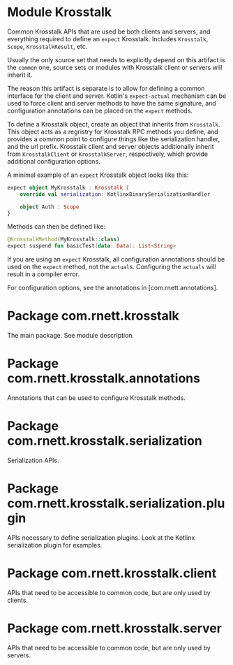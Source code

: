 # Module Krosstalk

Common Krosstalk APIs that are used be both clients and servers, and everything required to define an `expect`
Krosstalk. Includes `Krosstalk`, `Scope`, `KrosstalkResult`, etc.

Usually the only source set that needs to explicitly depend on this artifact is the `common` one, source sets or modules
with Krosstalk client or servers will inherit it.

The reason this artifact is separate is to allow for defining a common interface for the client and server.
Kotlin's `expect-actual` mechanism can be used to force client and server methods to have the same signature, and
configuration annotations can be placed on the `expect` methods.

To define a Krosstalk object, create an object that inherits from `Krosstalk`. This object acts as a regristry for
Krosstalk RPC methods you define, and provides a common point to configure things like the serialization handler, and
the url prefix. Krosstalk client and server objects additionally inherit from `KrosstalkClient` or `KrosstalkServer`,
respectively, which provide additional configuration options.

A minimal example of an `expect` Krosstalk object looks like this:

```kotlin
expect object MyKrosstalk : Krosstalk {
    override val serialization: KotlinxBinarySerializationHandler

    object Auth : Scope
}
```

Methods can then be defined like:

```kotlin
@KrosstalkMethod(MyKrosstalk::class)
expect suspend fun basicTest(data: Data): List<String>
```

If you are using an `expect` Krosstalk, all configuration annotations should be used on the `expect` method, not
the `actual`s. Configuring the `actuals` will result in a compiler error.

For configuration options, see the annotations in [com.rnett.annotations].

# Package com.rnett.krosstalk

The main package. See module description.

# Package com.rnett.krosstalk.annotations

Annotations that can be used to configure Krosstalk methods.

# Package com.rnett.krosstalk.serialization

Serialization APIs.

# Package com.rnett.krosstalk.serialization.plugin

APIs necessary to define serialization plugins. Look at the Kotlinx serialization plugin for examples.

# Package com.rnett.krosstalk.client

APIs that need to be accessible to common code, but are only used by clients.

# Package com.rnett.krosstalk.server

APIs that need to be accessible to common code, but are only used by servers.